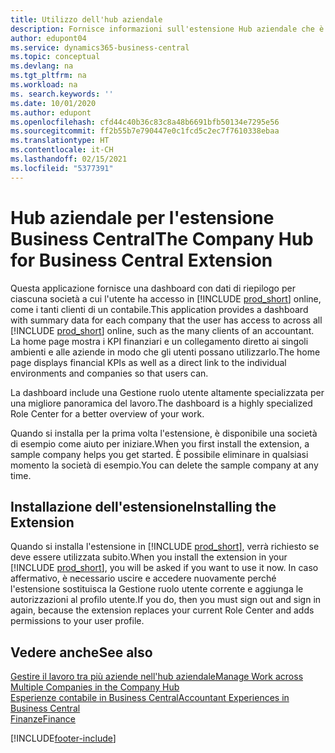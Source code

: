 ```yaml
---
title: Utilizzo dell'hub aziendale
description: Fornisce informazioni sull'estensione Hub aziendale che è possibile utilizzare per gestire il lavoro in più società in Business Central.
author: edupont04
ms.service: dynamics365-business-central
ms.topic: conceptual
ms.devlang: na
ms.tgt_pltfrm: na
ms.workload: na
ms. search.keywords: ''
ms.date: 10/01/2020
ms.author: edupont
ms.openlocfilehash: cfd44c40b36c83c8a48b6691bfb50134e7295e56
ms.sourcegitcommit: ff2b55b7e790447e0c1fcd5c2ec7f7610338ebaa
ms.translationtype: HT
ms.contentlocale: it-CH
ms.lasthandoff: 02/15/2021
ms.locfileid: "5377391"
---
```

# <a name="the-company-hub-for-business-central-extension"></a><span data-ttu-id="25c55-103">Hub aziendale per l'estensione Business Central</span><span class="sxs-lookup"><span data-stu-id="25c55-103">The Company Hub for Business Central Extension</span></span>

<span data-ttu-id="25c55-104">Questa applicazione fornisce una dashboard con dati di riepilogo per ciascuna società a cui l'utente ha accesso in [!INCLUDE [prod_short](includes/prod_short.md)] online, come i tanti clienti di un contabile.</span><span class="sxs-lookup"><span data-stu-id="25c55-104">This application provides a dashboard with summary data for each company that the user has access to across all [!INCLUDE [prod_short](includes/prod_short.md)] online, such as the many clients of an accountant.</span></span> <span data-ttu-id="25c55-105">La home page mostra i KPI finanziari e un collegamento diretto ai singoli ambienti e alle aziende in modo che gli utenti possano utilizzarlo.</span><span class="sxs-lookup"><span data-stu-id="25c55-105">The home page displays financial KPIs as well as a direct link to the individual environments and companies so that users can.</span></span>

<span data-ttu-id="25c55-106">La dashboard include una Gestione ruolo utente altamente specializzata per una migliore panoramica del lavoro.</span><span class="sxs-lookup"><span data-stu-id="25c55-106">The dashboard is a highly specialized Role Center for a better overview of your work.</span></span>

<span data-ttu-id="25c55-107">Quando si installa per la prima volta l'estensione, è disponibile una società di esempio come aiuto per iniziare.</span><span class="sxs-lookup"><span data-stu-id="25c55-107">When you first install the extension, a sample company helps you get started.</span></span> <span data-ttu-id="25c55-108">È possibile eliminare in qualsiasi momento la società di esempio.</span><span class="sxs-lookup"><span data-stu-id="25c55-108">You can delete the sample company at any time.</span></span>

## <a name="installing-the-extension"></a><span data-ttu-id="25c55-109">Installazione dell'estensione</span><span class="sxs-lookup"><span data-stu-id="25c55-109">Installing the Extension</span></span>

<span data-ttu-id="25c55-110">Quando si installa l'estensione in [!INCLUDE [prod_short](includes/prod_short.md)], verrà richiesto se deve essere utilizzata subito.</span><span class="sxs-lookup"><span data-stu-id="25c55-110">When you install the extension in your [!INCLUDE [prod_short](includes/prod_short.md)], you will be asked if you want to use it now.</span></span> <span data-ttu-id="25c55-111">In caso affermativo, è necessario uscire e accedere nuovamente perché l'estensione sostituisca la Gestione ruolo utente corrente e aggiunga le autorizzazioni al profilo utente.</span><span class="sxs-lookup"><span data-stu-id="25c55-111">If you do, then you must sign out and sign in again, because the extension replaces your current Role Center and adds permissions to your user profile.</span></span>

## <a name="see-also"></a><span data-ttu-id="25c55-112">Vedere anche</span><span class="sxs-lookup"><span data-stu-id="25c55-112">See also</span></span>

[<span data-ttu-id="25c55-113">Gestire il lavoro tra più aziende nell'hub aziendale</span><span class="sxs-lookup"><span data-stu-id="25c55-113">Manage Work across Multiple Companies in the Company Hub</span></span>](company-hub.md)  
[<span data-ttu-id="25c55-114">Esperienze contabile in Business Central</span><span class="sxs-lookup"><span data-stu-id="25c55-114">Accountant Experiences in Business Central </span></span>](finance-accounting.md)  
[<span data-ttu-id="25c55-115">Finanze</span><span class="sxs-lookup"><span data-stu-id="25c55-115">Finance</span></span>](finance.md)  


[!INCLUDE[footer-include](includes/footer-banner.md)]